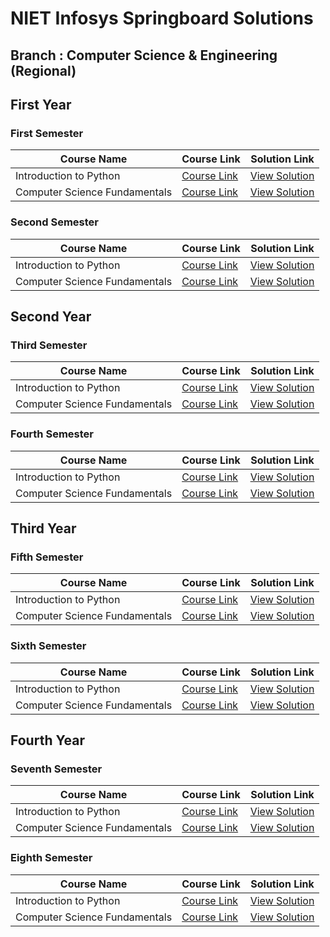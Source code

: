 # NIET Infosys Springboard Solutions

## Branch : Computer Science & Engineering (Regional)

## First Year

### First Semester

| Course Name                                      | Course Link | Solution Link |
|------------------------------------------------|-------------|---------------|
| Introduction to Python                        | [Course Link](#) | [View Solution](#) |
| Computer Science Fundamentals                 | [Course Link](#) | [View Solution](#) |

### Second Semester

| Course Name                                      | Course Link | Solution Link |
|------------------------------------------------|-------------|---------------|
| Introduction to Python                        | [Course Link](#) | [View Solution](#) |
| Computer Science Fundamentals                 | [Course Link](#) | [View Solution](#) |

## Second Year

### Third Semester

| Course Name                                      | Course Link | Solution Link |
|------------------------------------------------|-------------|---------------|
| Introduction to Python                        | [Course Link](#) | [View Solution](#) |
| Computer Science Fundamentals                 | [Course Link](#) | [View Solution](#) |

### Fourth Semester

| Course Name                                      | Course Link | Solution Link |
|------------------------------------------------|-------------|---------------|
| Introduction to Python                        | [Course Link](#) | [View Solution](#) |
| Computer Science Fundamentals                 | [Course Link](#) | [View Solution](#) |

## Third Year

### Fifth Semester

| Course Name                                      | Course Link | Solution Link |
|------------------------------------------------|-------------|---------------|
| Introduction to Python                        | [Course Link](#) | [View Solution](#) |
| Computer Science Fundamentals                 | [Course Link](#) | [View Solution](#) |

### Sixth Semester

| Course Name                                      | Course Link | Solution Link |
|------------------------------------------------|-------------|---------------|
| Introduction to Python                        | [Course Link](#) | [View Solution](#) |
| Computer Science Fundamentals                 | [Course Link](#) | [View Solution](#) |

## Fourth Year

### Seventh Semester

| Course Name                                      | Course Link | Solution Link |
|------------------------------------------------|-------------|---------------|
| Introduction to Python                        | [Course Link](#) | [View Solution](#) |
| Computer Science Fundamentals                 | [Course Link](#) | [View Solution](#) |

### Eighth Semester

| Course Name                                      | Course Link | Solution Link |
|------------------------------------------------|-------------|---------------|
| Introduction to Python                        | [Course Link](#) | [View Solution](#) |
| Computer Science Fundamentals                 | [Course Link](#) | [View Solution](#) |

